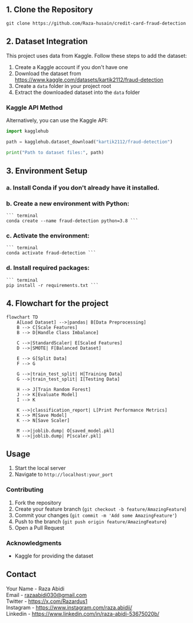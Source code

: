 ## 1. Clone the Repository
``` git clone https://github.com/Raza-husain/credit-card-fraud-detection ```

## 2. Dataset Integration
This project uses data from Kaggle. Follow these steps to add the dataset:

1. Create a Kaggle account if you don't have one
2. Download the dataset from https://www.kaggle.com/datasets/kartik2112/fraud-detection
3. Create a `data` folder in your project root
4. Extract the downloaded dataset into the `data` folder

### Kaggle API Method
Alternatively, you can use the Kaggle API:

``` python
import kagglehub

path = kagglehub.dataset_download("kartik2112/fraud-detection")

print("Path to dataset files:", path)
```

## 3. Environment Setup
### a. Install Conda if you don't already have it installed.
### b. Create a new environment with Python:
    ``` terminal 
    conda create --name fraud-detection python=3.8 ```
### c. Activate the environment:
    ``` terminal
    conda activate fraud-detection ```
### d. Install required packages:
    ``` terminal
    pip install -r requirements.txt ```

## 4. Flowchart for the project
```mermaid
flowchart TD
    A[Load Dataset] -->|pandas| B[Data Preprocessing]
    B --> C[Scale Features]
    B --> D[Handle Class Imbalance]
    
    C -->|StandardScaler| E[Scaled Features]
    D -->|SMOTE| F[Balanced Dataset]
    
    E --> G[Split Data]
    F --> G
    
    G -->|train_test_split| H[Training Data]
    G -->|train_test_split| I[Testing Data]
    
    H --> J[Train Random Forest]
    J --> K[Evaluate Model]
    I --> K
    
    K -->|classification_report| L[Print Performance Metrics]
    K --> M[Save Model]
    K --> N[Save Scaler]
    
    M -->|joblib.dump| O[saved_model.pkl]
    N -->|joblib.dump| P[scaler.pkl]
```



## Usage
1. Start the local server
2. Navigate to `http://localhost:your_port`


### Contributing
1. Fork the repository
2. Create your feature branch (`git checkout -b feature/AmazingFeature`)
3. Commit your changes (`git commit -m 'Add some AmazingFeature'`)
4. Push to the branch (`git push origin feature/AmazingFeature`)
5. Open a Pull Request


### Acknowledgments
- Kaggle for providing the dataset

## Contact
Your Name - Raza Abidi  <br />
Email - razaabidi030@gmail.com  <br />
Twitter - https://x.com/Razardus1  <br />
Instagram - https://www.instagram.com/raza.abidii/  <br />
Linkedin - https://www.linkedin.com/in/raza-abidi-53675020b/  <br />
